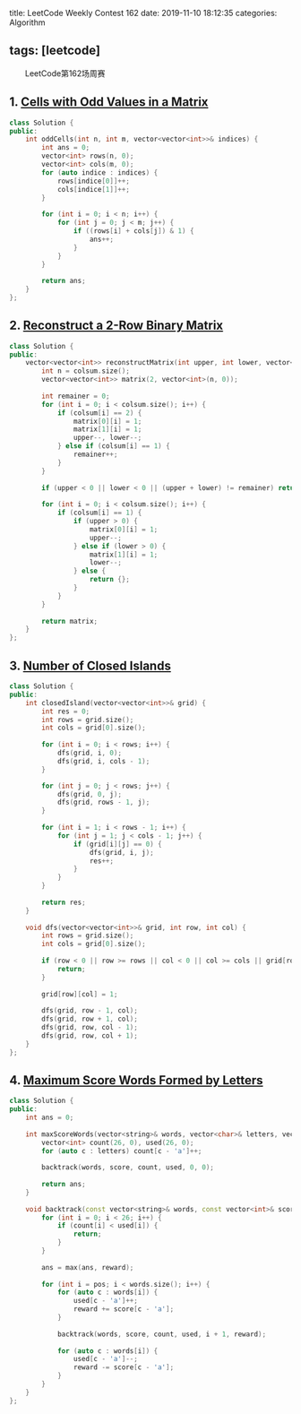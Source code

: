 title: LeetCode Weekly Contest 162
date: 2019-11-10 18:12:35
categories: Algorithm

tags: [leetcode]
---

　　LeetCode第162场周赛

<!-- more -->

## 1. [Cells with Odd Values in a Matrix](https://leetcode.com/contest/weekly-contest-162/problems/cells-with-odd-values-in-a-matrix/)

```C++
class Solution {
public:
    int oddCells(int n, int m, vector<vector<int>>& indices) {
        int ans = 0;
        vector<int> rows(n, 0);
        vector<int> cols(m, 0);
        for (auto indice : indices) {
            rows[indice[0]]++;
            cols[indice[1]]++;
        }
        
        for (int i = 0; i < n; i++) {
            for (int j = 0; j < m; j++) {
                if ((rows[i] + cols[j]) & 1) {
                    ans++;
                }
            }
        }
        
        return ans;
    }
};
```

## 2. [Reconstruct a 2-Row Binary Matrix](https://leetcode.com/contest/weekly-contest-162/problems/reconstruct-a-2-row-binary-matrix/)

```C++
class Solution {
public:
    vector<vector<int>> reconstructMatrix(int upper, int lower, vector<int>& colsum) {
        int n = colsum.size();
        vector<vector<int>> matrix(2, vector<int>(n, 0));
        
        int remainer = 0;
        for (int i = 0; i < colsum.size(); i++) {
            if (colsum[i] == 2) {
                matrix[0][i] = 1;
                matrix[1][i] = 1;
                upper--, lower--;
            } else if (colsum[i] == 1) {
                remainer++;
            }
        }
        
        if (upper < 0 || lower < 0 || (upper + lower) != remainer) return {};
        
        for (int i = 0; i < colsum.size(); i++) {
            if (colsum[i] == 1) {
                if (upper > 0) {
                    matrix[0][i] = 1;
                    upper--;
                } else if (lower > 0) {
                    matrix[1][i] = 1;
                    lower--;
                } else {
                    return {};
                }  
            }
        }
        
        return matrix;
    }
};
```

## 3. [Number of Closed Islands](https://leetcode.com/contest/weekly-contest-162/problems/number-of-closed-islands/)

```C++
class Solution {
public:
    int closedIsland(vector<vector<int>>& grid) {
        int res = 0;
        int rows = grid.size();
        int cols = grid[0].size();
        
        for (int i = 0; i < rows; i++) {
            dfs(grid, i, 0);
            dfs(grid, i, cols - 1);
        }

        for (int j = 0; j < rows; j++) {
            dfs(grid, 0, j);
            dfs(grid, rows - 1, j);
        }
        
        for (int i = 1; i < rows - 1; i++) {
            for (int j = 1; j < cols - 1; j++) {
                if (grid[i][j] == 0) {
                    dfs(grid, i, j);
                    res++;
                }
            }
        }
        
        return res;
    }
    
    void dfs(vector<vector<int>>& grid, int row, int col) {
        int rows = grid.size();
        int cols = grid[0].size();
        
        if (row < 0 || row >= rows || col < 0 || col >= cols || grid[row][col] == 1) {
            return;
        }
        
        grid[row][col] = 1;
        
        dfs(grid, row - 1, col);
        dfs(grid, row + 1, col);
        dfs(grid, row, col - 1);
        dfs(grid, row, col + 1);
    }
};
```

## 4. [Maximum Score Words Formed by Letters](https://leetcode.com/contest/weekly-contest-162/problems/maximum-score-words-formed-by-letters/)

```C++
class Solution {
public:
    int ans = 0;
    
    int maxScoreWords(vector<string>& words, vector<char>& letters, vector<int>& score) {
        vector<int> count(26, 0), used(26, 0);
        for (auto c : letters) count[c - 'a']++;
        
        backtrack(words, score, count, used, 0, 0);
        
        return ans;
    }
    
    void backtrack(const vector<string>& words, const vector<int>& score, const vector<int>& count, vector<int>& used, int pos, int reward) {
        for (int i = 0; i < 26; i++) {
            if (count[i] < used[i]) {
                return;
            }
        }
        
        ans = max(ans, reward);
        
        for (int i = pos; i < words.size(); i++) {
            for (auto c : words[i]) {
                used[c - 'a']++;
                reward += score[c - 'a'];
            }
            
            backtrack(words, score, count, used, i + 1, reward);
            
            for (auto c : words[i]) {
                used[c - 'a']--;
                reward -= score[c - 'a'];
            }
        }
    }
};
```

